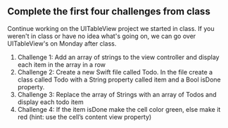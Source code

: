 ## Complete the first four challenges from class

Continue working on the UITableView project we started in class. If you weren't in class or have no idea what's going on, we can go over UITableView's on Monday after class.

1. Challenge 1: Add an array of strings to the view controller and display each item in the array in a row
2. Challenge 2: Create a new Swift file called Todo. In the file create a class called Todo with a String property called item and a Bool isDone property.
3. Challenge 3: Replace the array of Strings with an array of Todos and display each todo item
4. Challenge 4: If the item isDone make the cell color green, else make it red (hint: use the cell’s content view property)

